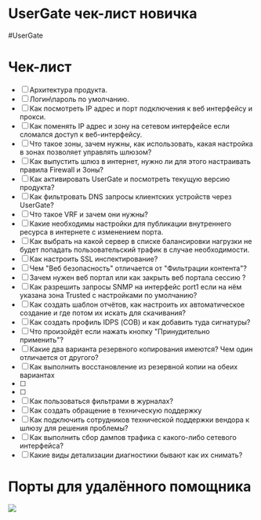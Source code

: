 # UserGate чек-лист новичка
#UserGate 

# Чек-лист
- [ ] Архитектура продукта.
- [ ] Логин\пароль по умолчанию.
- [ ] Как посмотреть IP адрес и порт подключения к веб интерфейсу и прокси.
- [ ] Как поменять IP адрес и зону на сетевом интерфейсе если сломался доступ к веб-интерфейсу.
- [ ] Что такое зоны, зачем нужны, как использовать, какая настройка в зонах позволяет управлять шлюзом?
- [ ] Как выпустить шлюз в интернет, нужно ли для этого настраивать правила Firewall и Зоны?
- [ ] Как активировать UserGate и посмотреть текущую версию продукта?
- [ ] Как фильтровать DNS запросы клиентских устройств через UserGate?
- [ ] Что такое VRF и зачем они нужны?
- [ ] Какие необходимы настройки для публикации внутреннего ресурса в интернете с изменением порта.
- [ ] Как выбрать на какой сервер в списке балансировки нагрузки не будет попадать пользовательский трафик в случае необходимости.
- [ ] Как настроить SSL инспектирование?
- [ ] Чем "Веб безопасность" отличается от "Фильтрации контента"?
- [ ] Зачем нужен веб портал или как закрыть веб портала сессию ?
- [ ] Как разрешить запросы SNMP на интерфейс port1 если на нём указана зона Trusted с настройками по умолчанию?
- [ ] Как создать шаблон отчётов, как настроить их автоматическое создание и где потом их искать для скачивания?
- [ ] Как создать профиль IDPS (СОВ) и как добавить туда сигнатуры?
- [ ] Что произойдёт если нажать кнопку "Принудительно применить"?
- [ ] Какие два варианта резервного копирования имеются? Чем один отличается от другого?
- [ ] Как выполнить восстановление из резервной копии на обеих вариантах
- [ ] 
- [ ] 
- [ ] Как пользоваться фильтрами в журналах?
- [ ] Как создать обращение в техническую поддержку
- [ ] Как подключить сотрудников технической поддержки вендора к шлюзу для решения проблемы?
- [ ] Как выполнить сбор дампов трафика с какого-либо сетевого интерфейса?
- [ ] Какие виды детализации диагностики бывают как их снимать?

# Порты для удалённого помощника
![](https://i.imgur.com/VHDwSoL.png)
